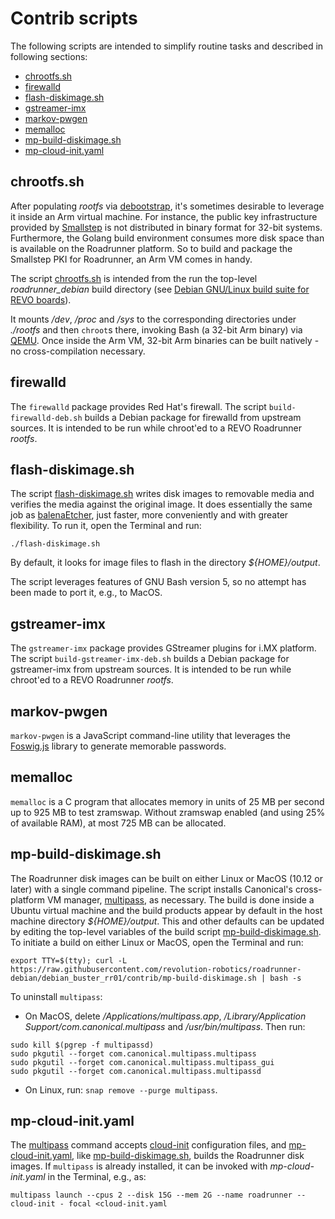 # Contrib scripts
The following scripts are intended to simplify routine tasks and
described in following sections:

- [chrootfs.sh](#chrootfssh)
- [firewalld](#firewalld)
- [flash-diskimage.sh](#flash-diskimagesh)
- [gstreamer-imx](#gstreamer-imx)
- [markov-pwgen](#markov-pwgen)
- [memalloc](#memalloc)
- [mp-build-diskimage.sh](#mp-build-diskimagesh)
- [mp-cloud-init.yaml](#mp-cloud-inityaml)

## chrootfs.sh

After populating _rootfs_
via [debootstrap](https://wiki.debian.org/Debootstrap), it's sometimes
desirable to leverage it inside an Arm virtual machine. For instance,
the public key infrastructure provided by
[Smallstep](https://smallstep.com/) is not distributed in binary
format for 32-bit systems. Furthermore, the Golang build environment
consumes more disk space than is available on the Roadrunner platform.
So to build and package the Smallstep PKI for Roadrunner, an Arm VM
comes in handy.

The script
[chrootfs.sh](https://github.com/revolution-robotics/roadrunner-debian/blob/debian_buster_rr01/contrib/chrootfs.sh)
is intended from the run the top-level *roadrunner_debian* build
directory
(see
[Debian GNU/Linux build suite for REVO boards](https://github.com/revolution-robotics/roadrunner-debian)).

It mounts _/dev_, _/proc_ and _/sys_ to the corresponding directories
under _./rootfs_ and then `chroot`s there, invoking Bash (a 32-bit Arm
binary) via [QEMU](https://www.qemu.org/). Once inside the Arm VM,
32-bit Arm binaries can be built natively - no cross-compilation
necessary.

## firewalld
The `firewalld` package provides Red Hat's firewall.
The script `build-firewalld-deb.sh` builds a Debian
package for firewalld from upstream sources. It is intended to be
run while chroot'ed to a REVO Roadrunner _rootfs_.

## flash-diskimage.sh
The script
[flash-diskimage.sh](https://github.com/revolution-robotics/roadrunner-debian/tree/debian_buster_rr01/contrib#flash-diskimagesh)
writes disk images to removable media and verifies the media against
the original image. It does essentially the same job
as [balenaEtcher](https://www.balena.io/etcher/), just faster, more
conveniently and with greater flexibility. To run it, open the
Terminal and run:

```
./flash-diskimage.sh
```

By default, it looks for image files to flash in the directory _${HOME}/output_.

The script leverages features of GNU Bash version 5, so no attempt has
been made to port it, e.g., to MacOS.

## gstreamer-imx
The `gstreamer-imx` package provides GStreamer plugins for i.MX
platform. The script `build-gstreamer-imx-deb.sh` builds a Debian
package for gstreamer-imx from upstream sources. It is intended to be
run while chroot'ed to a REVO Roadrunner _rootfs_.

## markov-pwgen
`markov-pwgen` is a JavaScript command-line utility that leverages
the [Foswig.js](https://github.com/mrsharpoblunto/foswig.js/) library
to generate memorable passwords.

## memalloc
`memalloc` is a C program that allocates memory in units of 25 MB per
second up to 925 MB to test zramswap. Without zramswap enabled (and
using 25% of available RAM), at most 725 MB can be allocated.

## mp-build-diskimage.sh
The Roadrunner disk images can be built on either Linux or MacOS
(10.12 or later) with a single command pipeline. The script installs
Canonical's cross-platform VM
manager, [multipass](https://multipass.run/), as necessary. The build
is done inside a Ubuntu virtual machine and the build products appear
by default in the host machine directory _${HOME}/output_. This
and other defaults can be updated by editing the top-level variables
of the build script [mp-build-diskimage.sh](https://github.com/revolution-robotics/roadrunner-debian/blob/debian_buster_rr01/contrib/mp-build-diskimage.sh). To
initiate a build on either Linux or MacOS, open the Terminal and run:

```
export TTY=$(tty); curl -L https://raw.githubusercontent.com/revolution-robotics/roadrunner-debian/debian_buster_rr01/contrib/mp-build-diskimage.sh | bash -s
```

To uninstall `multipass`:
- On MacOS, delete _/Applications/multipass.app_,
  _/Library/Application Support/com.canonical.multipass_ and
  _/usr/bin/multipass_. Then run:

```
sudo kill $(pgrep -f multipassd)
sudo pkgutil --forget com.canonical.multipass.multipass
sudo pkgutil --forget com.canonical.multipass.multipass_gui
sudo pkgutil --forget com.canonical.multipass.multipassd
```

- On Linux, run: `snap remove --purge multipass`.

## mp-cloud-init.yaml
The [multipass](https://multipass.run/) command
accepts [cloud-init](https://cloud-init.io/) configuration files, and
[mp-cloud-init.yaml](https://github.com/revolution-robotics/roadrunner-debian/blob/debian_buster_rr01/contrib/mp-cloud-inityaml),
like [mp-build-diskimage.sh](#mp-build-diskimagesh),
builds the Roadrunner disk images. If `multipass` is already
installed, it can be invoked with _mp-cloud-init.yaml_ in the Terminal, e.g., as:

```
multipass launch --cpus 2 --disk 15G --mem 2G --name roadrunner --cloud-init - focal <cloud-init.yaml
```

